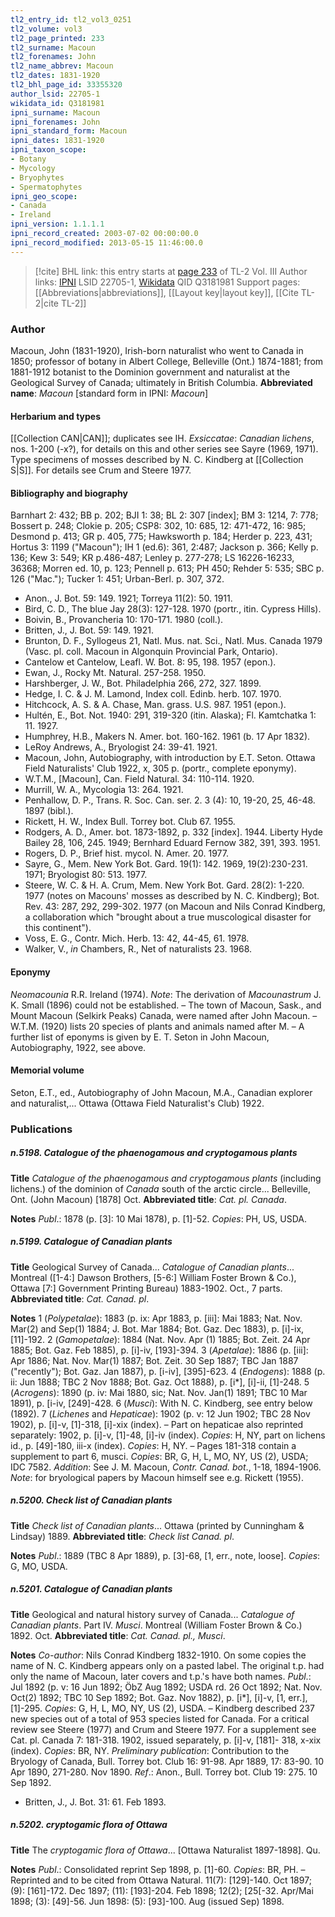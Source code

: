 ```yaml
---
tl2_entry_id: tl2_vol3_0251
tl2_volume: vol3
tl2_page_printed: 233
tl2_surname: Macoun
tl2_forenames: John
tl2_name_abbrev: Macoun
tl2_dates: 1831-1920
tl2_bhl_page_id: 33355320
author_lsid: 22705-1
wikidata_id: Q3181981
ipni_surname: Macoun
ipni_forenames: John
ipni_standard_form: Macoun
ipni_dates: 1831-1920
ipni_taxon_scope: 
- Botany
- Mycology
- Bryophytes
- Spermatophytes
ipni_geo_scope: 
- Canada
- Ireland
ipni_version: 1.1.1.1
ipni_record_created: 2003-07-02 00:00:00.0
ipni_record_modified: 2013-05-15 11:46:00.0
---
```


> [!cite] BHL link: this entry starts at [page 233](https://www.biodiversitylibrary.org/page/33355320) of TL-2 Vol. III
> Author links: [IPNI](https://www.ipni.org/a/22705-1) LSID 22705-1, [Wikidata](https://www.wikidata.org/wiki/Q3181981) QID Q3181981
> Support pages: [[Abbreviations|abbreviations]], [[Layout key|layout key]], [[Cite TL-2|cite TL-2]]

### Author

Macoun, John (1831-1920), Irish-born naturalist who went to Canada in 1850; professor of botany in Albert College, Belleville (Ont.) 1874-1881; from 1881-1912 botanist to the Dominion government and naturalist at the Geological Survey of Canada; ultimately in British Columbia. 
**Abbreviated name**: *Macoun* \[standard form in IPNI: *Macoun*\]

#### Herbarium and types

[[Collection CAN|CAN]]; duplicates see IH.
*Exsiccatae*: *Canadian lichens*, nos. 1-200 (-x?), for details on this and other series see Sayre (1969, 1971). Type specimens of mosses described by N. C. Kindberg at [[Collection S|S]]. For details see Crum and Steere 1977.

#### Bibliography and biography

Barnhart 2: 432; BB p. 202; BJI 1: 38; BL 2: 307 \[index\]; BM 3: 1214, 7: 778; Bossert p. 248; Clokie p. 205; CSP8: 302, 10: 685, 12: 471-472, 16: 985; Desmond p. 413; GR p. 405, 775; Hawksworth p. 184; Herder p. 223, 431; Hortus 3: 1199 ("Macoun"); IH 1 (ed.6): 361, 2:487; Jackson p. 366; Kelly p. 136; Kew 3: 549; KR p.486-487; Lenley p. 277-278; LS 16226-16233, 36368; Morren ed. 10, p. 123; Pennell p. 613; PH 450; Rehder 5: 535; SBC p. 126 ("Mac."); Tucker 1: 451; Urban-Berl. p. 307, 372.
- Anon., J. Bot. 59: 149. 1921; Torreya 11(2): 50. 1911.
- Bird, C. D., The blue Jay 28(3): 127-128. 1970 (portr., itin. Cypress Hills).
- Boivin, B., Provancheria 10: 170-171. 1980 (coll.).
- Britten, J., J. Bot. 59: 149. 1921.
- Brunton, D. F., Syllogeus 21, Natl. Mus. nat. Sci., Natl. Mus. Canada 1979 (Vasc. pl. coll. Macoun in Algonquin Provincial Park, Ontario).
- Cantelow et Cantelow, Leafl. W. Bot. 8: 95, 198. 1957 (epon.).
- Ewan, J., Rocky Mt. Natural. 257-258. 1950.
- Harshberger, J. W., Bot. Philadelphia 266, 272, 327. 1899.
- Hedge, I. C. & J. M. Lamond, Index coll. Edinb. herb. 107. 1970.
- Hitchcock, A. S. & A. Chase, Man. grass. U.S. 987. 1951 (epon.).
- Hultén, E., Bot. Not. 1940: 291, 319-320 (itin. Alaska); Fl. Kamtchatka 1: 11. 1927.
- Humphrey, H.B., Makers N. Amer. bot. 160-162. 1961 (b. 17 Apr 1832).
- LeRoy Andrews, A., Bryologist 24: 39-41. 1921.
- Macoun, John, Autobiography, with introduction by E.T. Seton. Ottawa Field Naturalists' Club 1922, x, 305 p. (portr., complete eponymy).
- W.T.M., \[Macoun\], Can. Field Natural. 34: 110-114. 1920.
- Murrill, W. A., Mycologia 13: 264. 1921.
- Penhallow, D. P., Trans. R. Soc. Can. ser. 2. 3 (4): 10, 19-20, 25, 46-48. 1897 (bibl.).
- Rickett, H. W., Index Bull. Torrey bot. Club 67. 1955.
- Rodgers, A. D., Amer. bot. 1873-1892, p. 332 \[index\]. 1944. Liberty Hyde Bailey 28, 106, 245. 1949; Bernhard Eduard Fernow 382, 391, 393. 1951.
- Rogers, D. P., Brief hist. mycol. N. Amer. 20. 1977.
- Sayre, G., Mem. New York Bot. Gard. 19(1): 142. 1969, 19(2):230-231. 1971; Bryologist 80: 513. 1977.
- Steere, W. C. & H. A. Crum, Mem. New York Bot. Gard. 28(2): 1-220. 1977 (notes on Macouns' mosses as described by N. C. Kindberg); Bot. Rev. 43: 287, 292, 299-302. 1977 (on Macoun and Nils Conrad Kindberg, a collaboration which "brought about a true muscological disaster for this continent").
- Voss, E. G., Contr. Mich. Herb. 13: 42, 44-45, 61. 1978.
- Walker, V., *in* Chambers, R., Net of naturalists 23. 1968.

#### Eponymy

*Neomacounia* R.R. Ireland (1974). *Note*: The derivation of *Macounastrum* J. K. Small (1896) could not be established. – The town of Macoun, Sask., and Mount Macoun (Selkirk Peaks) Canada, were named after John Macoun. – W.T.M. (1920) lists 20 species of plants and animals named after M. – A further list of eponyms is given by E. T. Seton in John Macoun, Autobiography, 1922, see above.

#### Memorial volume

Seton, E.T., ed., Autobiography of John Macoun, M.A., Canadian explorer and naturalist,... Ottawa (Ottawa Field Naturalist's Club) 1922.

### Publications

##### n.5198. Catalogue of the phaenogamous and cryptogamous plants

**Title**
*Catalogue of the phaenogamous and cryptogamous plants* (including lichens.) of the dominion of *Canada* south of the arctic circle... Belleville, Ont. (John Macoun) \[1878\] Oct.
**Abbreviated title**: *Cat. pl. Canada*.

**Notes**
*Publ*.: 1878 (p. \[3\]: 10 Mai 1878), p. \[1\]-52. *Copies*: PH, US, USDA.

##### n.5199. Catalogue of Canadian plants

**Title**
Geological Survey of Canada... *Catalogue of Canadian plants*... Montreal (\[1-4:\] Dawson Brothers, \[5-6:\] William Foster Brown & Co.), Ottawa \[7:\] Government Printing Bureau) 1883-1902. Oct., 7 parts.
**Abbreviated title**: *Cat. Canad. pl*.

**Notes**
1 (*Polypetalae*): 1883 (p. ix: Apr 1883, p. \[iii\]: Mai 1883; Nat. Nov. Mar(2) and Sep(1) 1884; J. Bot. Mar 1884; Bot. Gaz. Dec 1883), p. \[i\]-ix, \[11\]-192.
2 (*Gamopetalae*): 1884 (Nat. Nov. Apr (1) 1885; Bot. Zeit. 24 Apr 1885; Bot. Gaz. Feb 1885), p. \[i\]-iv, \[193\]-394.
3 (*Apetalae*): 1886 (p. \[iii\]: Apr 1886; Nat. Nov. Mar(1) 1887; Bot. Zeit. 30 Sep 1887; TBC Jan 1887 ("recently"); Bot. Gaz. Jan 1887), p. \[i-iv\], \[395\]-623.
4 (*Endogens*): 1888 (p. ii: Jun 1888; TBC 2 Nov 1888; Bot. Gaz. Oct 1888), p. \[i\*\], \[i\]-ii, \[1\]-248.
5 (*Acrogens*): 1890 (p. iv: Mai 1880, sic; Nat. Nov. Jan(1) 1891; TBC 10 Mar 1891), p. \[i-iv, \[249\]-428.
6 (*Musci*): With N. C. Kindberg, see entry below (1892).
7 (*Lichenes* and *Hepaticae*): 1902 (p. v: 12 Jun 1902; TBC 28 Nov 1902), p. \[i\]-v, \[1\]-318, \[i\]-xix (index). – Part on hepaticae also reprinted separately: 1902, p. \[i\]-v, \[1\]-48, \[i\]-iv (index). *Copies*: H, NY, part on lichens id., p. \[49\]-180, iii-x (index). *Copies*: H, NY. – Pages 181-318 contain a supplement to part 6, musci.
*Copies*: BR, G, H, L, MO, NY, US (2), USDA; IDC 7582.
*Addition*: See J. M. Macoun, *Contr. Canad. bot*., 1-18, 1894-1906.
*Note*: for bryological papers by Macoun himself see e.g. Rickett (1955).

##### n.5200. Check list of Canadian plants

**Title**
*Check list of Canadian plants*... Ottawa (printed by Cunningham & Lindsay) 1889.
**Abbreviated title**: *Check list Canad. pl*.

**Notes**
*Publ*.: 1889 (TBC 8 Apr 1889), p. \[3\]-68, \[1, err., note, loose\]. *Copies*: G, MO, USDA.

##### n.5201. Catalogue of Canadian plants

**Title**
Geological and natural history survey of Canada... *Catalogue of Canadian plants*. Part IV. *Musci*. Montreal (William Foster Brown & Co.) 1892. Oct.
**Abbreviated title**: *Cat. Canad. pl., Musci*.

**Notes**
*Co-author*: Nils Conrad Kindberg 1832-1910. On some copies the name of N. C. Kindberg appears only on a pasted label.
The original t.p. had only the name of Macoun, later covers and t.p.'s have both names.
*Publ*.: Jul 1892 (p. v: 16 Jun 1892; ÖbZ Aug 1892; USDA rd. 26 Oct 1892; Nat. Nov. Oct(2) 1892; TBC 10 Sep 1892; Bot. Gaz. Nov 1882), p. \[i\*\], \[i\]-v, \[1, err.\], \[1\]-295. *Copies*: G, H, L, MO, NY, US (2), USDA. – Kindberg described 237 new species out of a total of 953 species listed for Canada. For a critical review see Steere (1977) and Crum and Steere 1977. For a supplement see Cat. pl. Canada 7: 181-318. 1902, issued separately, p. \[i\]-v, \[181\]- 318, x-xix (index). *Copies*: BR, NY.
*Preliminary publication*: Contribution to the Bryology of Canada, Bull. Torrey bot. Club 16: 91-98. Apr 1889, 17: 83-90. 10 Apr 1890, 271-280. Nov 1890.
*Ref*.: Anon., Bull. Torrey bot. Club 19: 275. 10 Sep 1892.
- Britten, J., J. Bot. 31: 61. Feb 1893.

##### n.5202. cryptogamic flora of Ottawa

**Title**
The *cryptogamic flora of Ottawa*... \[Ottawa Naturalist 1897-1898\]. Qu.

**Notes**
*Publ*.: Consolidated reprint Sep 1898, p. \[1\]-60. *Copies*: BR, PH. – Reprinted and to be cited from Ottawa Natural. 11(7): \[129\]-140. Oct 1897; (9): \[161\]-172. Dec 1897; (11): \[193\]-204. Feb 1898; 12(2); \[25\[-32. Apr/Mai 1898; (3): \[49\]-56. Jun 1898: (5): \[93\]-100. Aug (issued Sep) 1898.

